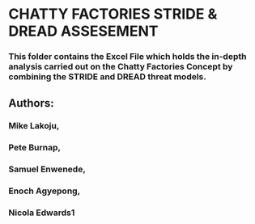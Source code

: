 # CHATTY FACTORIES STRIDE & DREAD ASSESEMENT
### This folder contains the Excel File which holds the in-depth analysis carried out on the Chatty Factories Concept by combining the STRIDE and DREAD threat models. 

## Authors:
### Mike Lakoju, 
### Pete Burnap, 
### Samuel Enwenede,
### Enoch Agyepong,
### Nicola Edwards1

